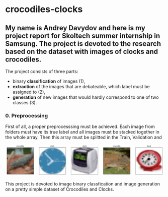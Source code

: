 # crocodiles-clocks

## My name is Andrey Davydov and here is my project report for Skoltech summer internship in Samsung. The project is devoted to the research based on the dataset with images of clocks and crocodiles. 

The project consists of three parts: 
  - binary **classification** of images (1), 
  - **extraction** of the images that are debateable, which label must be assigned to (2),
  - **generation** of new images that would hardly correspond to one of two classes (3).

### 0. Preprocessing

First of all, a proper preprocesssing must be achieved. Each image from folders must have its true label and all images must be stacked together in the whole array. Then this array must be splitted in the Train, Validation and 

<p align="center">
  <img width="720px" src="images4report/check.png">
</p>

This project is devoted to image binary classfication and image generation on a pretty simple dataset of Crocodiles and Clocks.
